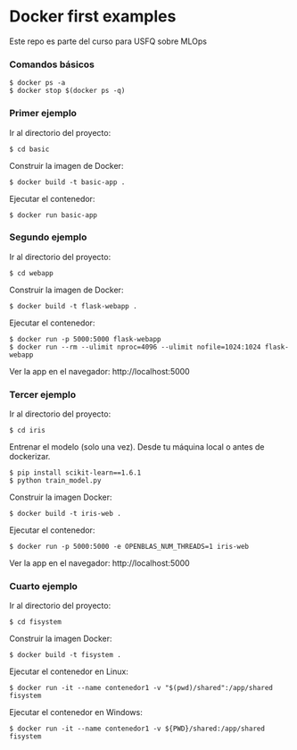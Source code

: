 Docker first examples
====

Este repo es parte del curso para USFQ sobre MLOps

### Comandos básicos
```shell
$ docker ps -a 
$ docker stop $(docker ps -q)
```


### Primer ejemplo

Ir al directorio del proyecto:
```shell
$ cd basic
```

Construir la imagen de Docker:
```shell
$ docker build -t basic-app .
```

Ejecutar el contenedor:
```shell
$ docker run basic-app
```

### Segundo ejemplo

Ir al directorio del proyecto:
```shell
$ cd webapp
```

Construir la imagen de Docker:
```shell
$ docker build -t flask-webapp .
```

Ejecutar el contenedor:
```shell
$ docker run -p 5000:5000 flask-webapp
$ docker run --rm --ulimit nproc=4096 --ulimit nofile=1024:1024 flask-webapp
```

Ver la app en el navegador: http://localhost:5000


### Tercer ejemplo

Ir al directorio del proyecto:
```shell
$ cd iris
```

Entrenar el modelo (solo una vez). Desde tu máquina local o antes de dockerizar.
```shell
$ pip install scikit-learn==1.6.1
$ python train_model.py
```

Construir la imagen Docker:
```shell
$ docker build -t iris-web .
```

Ejecutar el contenedor:
```shell
$ docker run -p 5000:5000 -e OPENBLAS_NUM_THREADS=1 iris-web
```

Ver la app en el navegador: http://localhost:5000

### Cuarto ejemplo

Ir al directorio del proyecto:
```shell
$ cd fisystem
```

Construir la imagen Docker:
```shell
$ docker build -t fisystem .
```

Ejecutar el contenedor en Linux:
```shell
$ docker run -it --name contenedor1 -v "$(pwd)/shared":/app/shared fisystem
```

Ejecutar el contenedor en Windows:
```shell
$ docker run -it --name contenedor1 -v ${PWD}/shared:/app/shared fisystem
```



